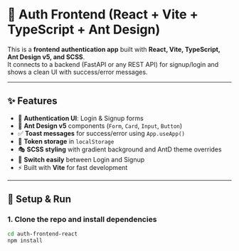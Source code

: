 # 🔐 Auth Frontend (React + Vite + TypeScript + Ant Design)

This is a **frontend authentication app** built with **React, Vite, TypeScript, Ant Design v5, and SCSS**.  
It connects to a backend (FastAPI or any REST API) for signup/login and shows a clean UI with success/error messages.

---

## ✨ Features
- 🔑 **Authentication UI**: Login & Signup forms
- 🎨 **Ant Design v5** components (`Form`, `Card`, `Input`, `Button`)
- ✅ **Toast messages** for success/error using `App.useApp()`
- 💾 **Token storage** in `localStorage`
- 🎭 **SCSS styling** with gradient background and AntD theme overrides
- 🔄 **Switch easily** between Login and Signup
- ⚡ Built with **Vite** for fast development

---

## 🚀 Setup & Run

### 1. Clone the repo and install dependencies
```bash
cd auth-frontend-react
npm install
